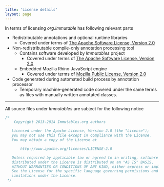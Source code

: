 ```yaml
---
title: 'License details'
layout: page
---
```


In terms of licensing _org.immutable_ has following relevant parts

- Redistributable annotations and optional runtime libraries
  +  Covered under terms of [The Apache Software License, Version 2.0](http://www.apache.org/licenses/LICENSE-2.0.txt)
- Non-redistributable compile-only annotation processing tool
  + Contains software developed by _Immutables_ project
      * Covered under terms of [The Apache Software License, Version 2.0](http://www.apache.org/licenses/LICENSE-2.0.txt)
  + Embedded Mozilla Rhino JavaScript engine
      * Covered under terms of [Mozilla Public License, Version 2.0](http://www.mozilla.org/MPL/2.0/index.txt)
- Code generated during automated build process by annotation processor
  + Temporary machine-generated code covered under the same terms as files with manually written annotated classes.

<hr>

All source files under _Immutables_ are subject for the following notice

```java
/*
    Copyright 2013-2014 Immutables.org authors

   Licensed under the Apache License, Version 2.0 (the "License");
   you may not use this file except in compliance with the License.
   You may obtain a copy of the License at

       http://www.apache.org/licenses/LICENSE-2.0

   Unless required by applicable law or agreed to in writing, software
   distributed under the License is distributed on an "AS IS" BASIS,
   WITHOUT WARRANTIES OR CONDITIONS OF ANY KIND, either express or implied.
   See the License for the specific language governing permissions and
   limitations under the License.
 */
```
